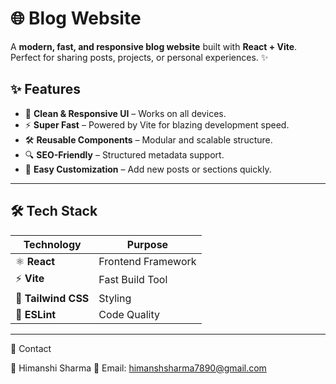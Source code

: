 # 🌐 Blog Website  
A **modern, fast, and responsive blog website** built with **React + Vite**.  
Perfect for sharing posts, projects, or personal experiences. ✨ 


## ✨ Features
- 🎨 **Clean & Responsive UI** – Works on all devices.  
- ⚡ **Super Fast** – Powered by Vite for blazing development speed.  
- 🛠️ **Reusable Components** – Modular and scalable structure.  
- 🔍 **SEO-Friendly** – Structured metadata support.  
- 📝 **Easy Customization** – Add new posts or sections quickly.

---

## 🛠️ Tech Stack  
| **Technology** | **Purpose** |
|----------------|-------------|
| ⚛️ **React**   | Frontend Framework |
| ⚡ **Vite**    | Fast Build Tool |
| 🎨 **Tailwind CSS**     | Styling |
| 🧹 **ESLint** | Code Quality |

---

📧 Contact

👤 Himanshi Sharma
📩 Email: himanshsharma7890@gmail.com
